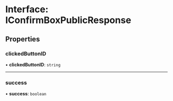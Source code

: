 # Interface: IConfirmBoxPublicResponse

## Properties

### clickedButtonID

• **clickedButtonID**: `string`

___

### success

• **success**: `boolean`
